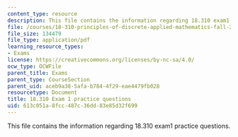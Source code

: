 ```yaml
---
content_type: resource
description: This file contains the information regarding 18.310 exam1 practice questions.
file: /courses/18-310-principles-of-discrete-applied-mathematics-fall-2013/613c051a8fcc487c36dd83e85d32f699_MIT18_310F13_PracExam1.pdf
file_size: 134479
file_type: application/pdf
learning_resource_types:
- Exams
license: https://creativecommons.org/licenses/by-nc-sa/4.0/
ocw_type: OCWFile
parent_title: Exams
parent_type: CourseSection
parent_uid: aceb9a38-5afa-b784-4f29-eae4479fb028
resourcetype: Document
title: 18.310 Exam 1 practice questions
uid: 613c051a-8fcc-487c-36dd-83e85d32f699
---
```

This file contains the information regarding 18.310 exam1 practice questions.